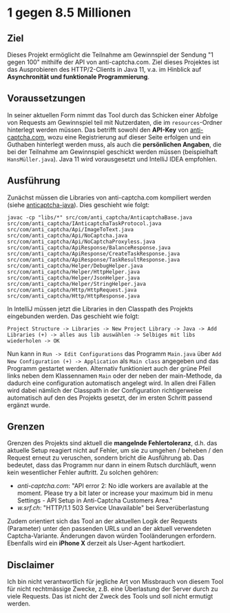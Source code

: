 # 1 gegen 8.5 Millionen

## Ziel

Dieses Projekt ermöglicht die Teilnahme am Gewinnspiel der Sendung "1 gegen 100" mithilfe der API von anti-captcha.com.
Ziel dieses Projektes ist das Ausprobieren des HTTP/2-Clients in Java 11, v.a. im Hinblick auf <b>Asynchronität und funktionale Programmierung</b>.

## Voraussetzungen

In seiner aktuellen Form nimmt das Tool durch das Schicken einer Abfolge von Requests am Gewinnspiel teil mit Nutzerdaten, die im `resources`-Ordner hinterlegt werden müssen.
Das betrifft sowohl den <b>API-Key</b> von [anti-captcha.com](https://anti-captcha.com/), wozu eine Registrierung auf dieser Seite erfolgen und ein Guthaben hinterlegt werden muss, als auch die <b>persönlichen Angaben</b>, die bei der Teilnahme am Gewinnspiel geschickt werden müssen (beispielhaft `HansMüller.java`).
Java 11 wird vorausgesetzt und IntelliJ IDEA empfohlen.

## Ausführung

Zunächst müssen die Libraries von anti-captcha.com kompiliert werden (siehe [anticaptcha-java](https://github.com/AdminAnticaptcha/anticaptcha-java)). Dies geschieht wie folgt:

`javac -cp "libs/*" src/com/anti_captcha/AnticaptchaBase.java src/com/anti_captcha/IAnticaptchaTaskProtocol.java src/com/anti_captcha/Api/ImageToText.java src/com/anti_captcha/Api/NoCaptcha.java src/com/anti_captcha/Api/NoCaptchaProxyless.java src/com/anti_captcha/ApiResponse/BalanceResponse.java src/com/anti_captcha/ApiResponse/CreateTaskResponse.java src/com/anti_captcha/ApiResponse/TaskResultResponse.java src/com/anti_captcha/Helper/DebugHelper.java src/com/anti_captcha/Helper/HttpHelper.java src/com/anti_captcha/Helper/JsonHelper.java src/com/anti_captcha/Helper/StringHelper.java src/com/anti_captcha/Http/HttpRequest.java src/com/anti_captcha/Http/HttpResponse.java`

In IntelliJ müssen jetzt die Libraries in den Classpath des Projekts eingebunden werden. Das geschieht wie folgt:

`Project Structure -> Libraries -> New Project Library -> Java -> Add Libraries (+) -> alles aus lib auswählen -> Selbiges mit libs wiederholen -> OK`

Nun kann in `Run -> Edit Configurations` das Programm `Main.java` über `Add New Configuration (+) -> Application` als `Main class` angegeben und das Programm gestartet werden. Alternativ funktioniert auch der grüne Pfeil links neben dem Klassennamen `Main` oder der neben der main-Methode, da dadurch eine configuration automatisch angelegt wird. In allen drei Fällen wird dabei nämlich der Classpath in der Configuration richtigerweise automatisch auf den des Projekts gesetzt, der im ersten Schritt passend ergänzt wurde. 

## Grenzen

Grenzen des Projekts sind aktuell die <b>mangelnde Fehlertoleranz</b>, d.h. das aktuelle Setup reagiert nicht auf Fehler, um sie zu umgehen / beheben / den Request erneut zu veruschen, sondern bricht die Ausführung ab.
Das bedeutet, dass das Programm nur dann in einem Rutsch durchläuft, wenn kein wesentlicher Fehler auftritt. Zu solchen gehören:
* <i>anti-captcha.com</i>: "API error 2: No idle workers are available at the moment. Please try a bit later or increase your maximum bid in menu Settings - API Setup in Anti-Captcha Customers Area."
* <i>w.srf.ch</i>: "HTTP/1.1 503 Service Unavailable" bei Serverüberlastung

Zudem orientiert sich das Tool an der aktuellen Logik der Requests (Parameter) unter den passenden URLs und an der aktuell verwendeten Captcha-Variante. Änderungen davon würden Tooländerungen erfordern.
Ebenfalls wird ein <b>iPhone X</b> derzeit als User-Agent hartkodiert.

## Disclaimer

Ich bin nicht verantwortlich für jegliche Art von Missbrauch von diesem Tool für nicht rechtmässige Zwecke, z.B. eine Überlastung der Server durch zu viele Requests. Das ist nicht der Zweck des Tools und soll nicht ermutigt werden.